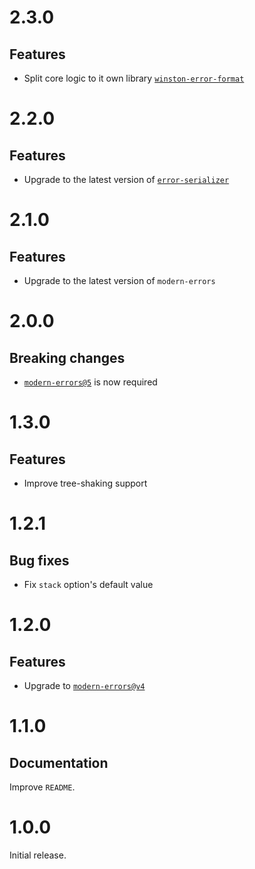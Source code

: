# 2.3.0

## Features

- Split core logic to it own library
  [`winston-error-format`](https://github.com/ehmicky/winston-error-format)

# 2.2.0

## Features

- Upgrade to the latest version of
  [`error-serializer`](https://github.com/ehmicky/error-serializer)

# 2.1.0

## Features

- Upgrade to the latest version of `modern-errors`

# 2.0.0

## Breaking changes

- [`modern-errors@5`](https://github.com/ehmicky/modern-errors/releases/tag/5.0.0)
  is now required

# 1.3.0

## Features

- Improve tree-shaking support

# 1.2.1

## Bug fixes

- Fix `stack` option's default value

# 1.2.0

## Features

- Upgrade to
  [`modern-errors@v4`](https://github.com/ehmicky/modern-errors/releases/tag/4.0.0)

# 1.1.0

## Documentation

Improve `README`.

# 1.0.0

Initial release.
